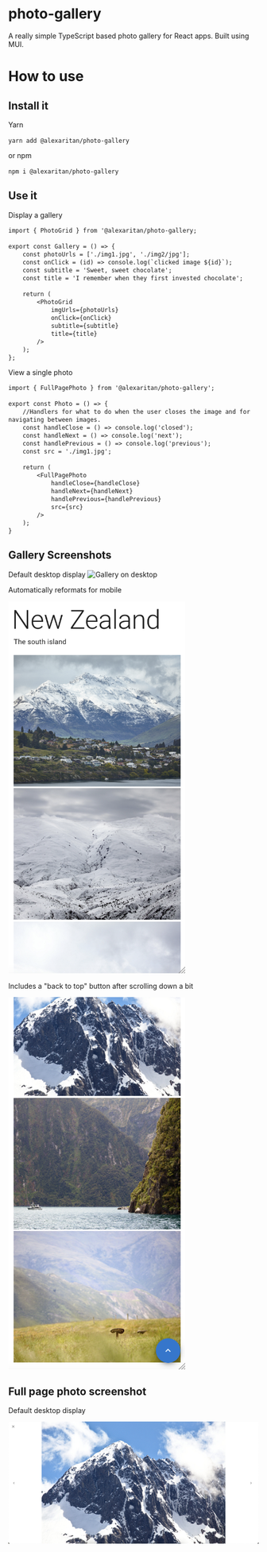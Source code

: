 # photo-gallery

A really simple TypeScript based photo gallery for React apps. Built using MUI.

# How to use

## Install it

Yarn

`yarn add @alexaritan/photo-gallery`

or npm

`npm i @alexaritan/photo-gallery`

## Use it

Display a gallery

```
import { PhotoGrid } from '@alexaritan/photo-gallery;

export const Gallery = () => {
	const photoUrls = ['./img1.jpg', './img2/jpg'];
	const onClick = (id) => console.log(`clicked image ${id}`);
	const subtitle = 'Sweet, sweet chocolate';
	const title = 'I remember when they first invested chocolate';

	return (
		<PhotoGrid
			imgUrls={photoUrls}
			onClick={onClick}
			subtitle={subtitle}
			title={title}
		/>
	);
};
```

View a single photo

```
import { FullPagePhoto } from '@alexaritan/photo-gallery';

export const Photo = () => {
	//Handlers for what to do when the user closes the image and for navigating between images.
	const handleClose = () => console.log('closed');
	const handleNext = () => console.log('next');
	const handlePrevious = () => console.log('previous');
	const src = './img1.jpg';

	return (
		<FullPagePhoto
			handleClose={handleClose}
			handleNext={handleNext}
			handlePrevious={handlePrevious}
			src={src}
		/>
	);
}
```

## Gallery Screenshots

Default desktop display
![Gallery on desktop](./resources/screenshot1.png)

Automatically reformats for mobile

![Mobile formatting of gallery](./resources/screenshot2.png)

Includes a "back to top" button after scrolling down a bit

![Back to top button](./resources/screenshot3.png)

## Full page photo screenshot

Default desktop display

![Full page photo on desktop](./resources/screenshot4.png)
